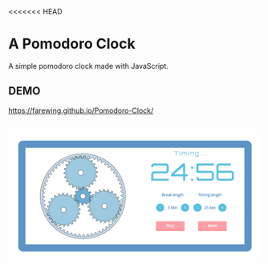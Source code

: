 <<<<<<< HEAD
# A Pomodoro Clock
A simple pomodoro clock made with JavaScript.

## DEMO
https://farewing.github.io/Pomodoro-Clock/

![demo](clock.png)
=======
